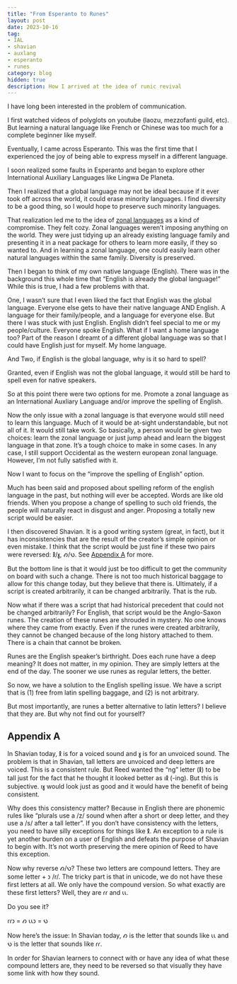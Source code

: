 ```yaml
---
title: "From Esperanto to Runes"
layout: post
date: 2023-10-16
tag:
- IAL
- shavian
- auxlang
- esperanto
- runes
category: blog
hidden: true
description: How I arrived at the idea of runic revival
---
```


I have long been interested in the problem of communication. 

I first watched videos of polyglots on youtube (laozu, mezzofanti guild, etc). But learning a natural language like French or Chinese was too much for a complete beginner like myself. 

Eventually, I came across Esperanto. This was the first time that I experienced the joy of being able to express myself in a different language.

I soon realized some faults in Esperanto and began to explore other International Auxiliary Languages like Lingwa De Planeta. 

Then I realized that a global language may not be ideal because if it ever took off across the world, it could erase minority languages. I find diversity to be a good thing, so I would hope to preserve such minority languages.

That realization led me to the idea of [zonal languages](https://en.wikipedia.org/wiki/Zonal_auxiliary_language) as a kind of compromise. They felt cozy. Zonal languages weren’t imposing anything on the world. They were just tidying up an already existing language family and presenting it in a neat package for others to learn more easily, if they so wanted to. And in learning a zonal language, one could easily learn other natural languages within the same family. Diversity is preserved.

Then I began to think of my own native language (English). There was in the background this whole time that “English is already the global language!” While this is true, I had a few problems with that.

One, I wasn’t sure that I even liked the fact that English was the global language. Everyone else gets to have their native language AND English. A language for their family/people, and a language for everyone else. But there I was stuck with just English. English didn’t feel special to me or my people/culture. Everyone spoke English. What if I want a home language too? Part of the reason I dreamt of a different global language was so that I could have English just for myself. My home language.

And Two, if English is the global language, why is it so hard to spell?

Granted, even if English was not the global language, it would still be hard to spell even for native speakers.

So at this point there were two options for me. Promote a zonal language as an International Auxliary Language and/or improve the spelling of English.

Now the only issue with a zonal language is that everyone would still need to learn this language. Much of it would be at-sight understandable, but not all of it. It would still take work. So basically, a person would be given two choices: learn the zonal language or just jump ahead and learn the biggest language in that zone. It’s a tough choice to make in some cases. In any case, I still support Occidental as the western european zonal language. However, I’m not fully satisfied with it. 

Now I want to focus on the “improve the spelling of English” option.

Much has been said and proposed about spelling reform of the english language in the past, but nothing will ever be accepted. Words are like old friends. When you propose a change of spelling to such old friends, the people will naturally react in disgust and anger. Proposing a totally new script would be easier.

I then discovered Shavian. It is a good writing system (great, in fact), but it has inconsistencies that are the result of the creator’s simple opinion or even mistake. I think that the script would be just fine if these two pairs were reversed: 𐑙/𐑣, 𐑺/𐑻. See [Appendix A](#Appendix-A) for more.

But the bottom line is that it would just be too difficult to get the community on board with such a change. There is not too much historical baggage to allow for this change today, but they believe that there is. Ultimately, if a script is created arbitrarily, it can be changed arbitrarily. That is the rub.

Now what if there was a script that had historical precedent that could not be changed arbitrarily? For English, that script would be the Anglo-Saxon runes. The creation of these runes are shrouded in mystery. No one knows where they came from exactly. Even if the runes were created arbitrarily, they cannot be changed because of the long history attached to them. There is a chain that cannot be broken.

Runes are the English speaker’s birthright. Does each rune have a deep meaning? It does not matter, in my opinion. They are simply letters at the end of the day. The sooner we use runes as regular letters, the better.

So now, we have a solution to the English spelling issue. We have a script that is (1) free from latin spelling baggage, and (2) is not arbitrary. 

But most importantly, are runes a better alternative to latin letters? I believe that they are. But why not find out for yourself?

## Appendix A

In Shavian today, 𐑙 is for a voiced sound and 𐑣 is for an unvoiced sound. The problem is that in Shavian, tall letters are unvoiced and deep letters are voiced. This is a consistent rule. But Reed wanted the “ng” letter (𐑙) to be tall just for the fact that he thought it looked better as 𐑦𐑙 (-ing). But this is subjective. 𐑦𐑣 would look just as good and it would have the benefit of being consistent. 

Why does this consistency matter? Because in English there are phonemic rules like “plurals use a /z/ sound when after a short or deep letter, and they use a /s/ after a tall letter”. If you don’t have consistency with the letters, you need to have silly exceptions for things like 𐑙. An exception to a rule is yet another burden on a user of English and defeats the purpose of Shavian to begin with. It’s not worth preserving the mere opinion of Reed to have this exception.

Now why reverse 𐑺/𐑻? These two letters are compound letters. They are some letter + 𐑮 /r/. The tricky part is that in unicode, we do not have these first letters at all. We only have the compound version. So what exactly are these first letters? Well, they are 𐑩𐑩 and 𐑧𐑧.

Do you see it?

𐑩𐑩𐑮 = 𐑺
𐑧𐑧𐑮 = 𐑻

Now here’s the issue: In Shavian today, 𐑺 is the letter that sounds like 𐑧𐑧 and 𐑻 is the letter that sounds like 𐑩𐑩.

In order for Shavian learners to connect with or have any idea of what these compound letters are, they need to be reversed so that visually they have some link with how they sound.
